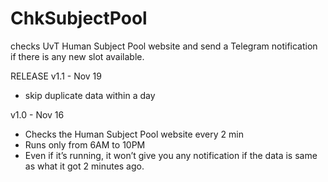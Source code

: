 # ChkSubjectPool
checks UvT Human Subject Pool website and send a Telegram notification if there is any new slot available.

RELEASE
v1.1 - Nov 19
- skip duplicate data within a day

v1.0 - Nov 16
- Checks the Human Subject Pool website every 2 min
- Runs only from 6AM to 10PM
- Even if it’s running, it won’t give you any notification if the data is same as what it got 2 minutes ago.
